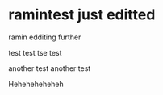 # ramintest just editted
ramin edditing further 

test test tse test


another test 
another test

Heheheheheheh